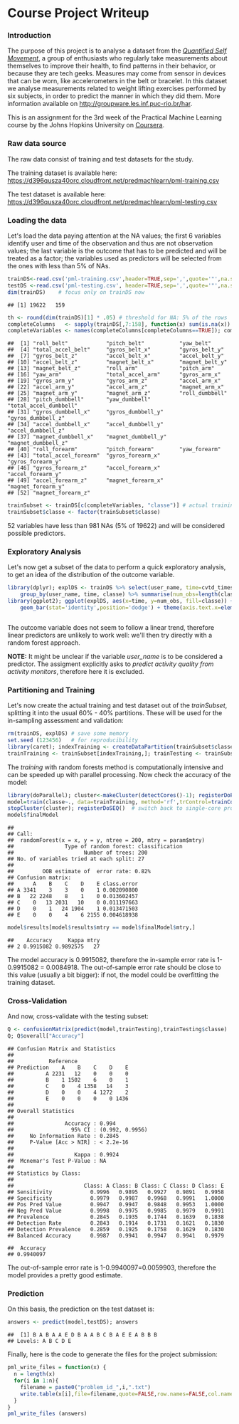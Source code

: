 # Course Project Writeup

### Introduction

The purpose of this project is to analyse a dataset from the [*Quantified Self Movement*](http://quantifiedself.com/),
a group of enthusiasts who regularly take measurements about themselves to improve 
their health, to find patterns in their behavior, or because they are tech geeks. 
Measures may come from sensor in devices that can be worn, like accelerometers
in the belt or bracelet. In this dataset we analyse measurements related to
weight lifting exercises performed by six subjects, in order to predict the manner
in which they did them. More information available on http://groupware.les.inf.puc-rio.br/har.

This is an assignment for the 3rd week of the Practical Machine Learning course by the Johns Hopkins University on [Coursera](http://www.coursera.org/).

### Raw data source

The raw data consist of training and test datasets for the study.

The training dataset is available here:
https://d396qusza40orc.cloudfront.net/predmachlearn/pml-training.csv

The test dataset is available here:
https://d396qusza40orc.cloudfront.net/predmachlearn/pml-testing.csv

### Loading the data
Let's load the data paying attention at the NA values; 
the first 6 variables identify user and time of the observation and thus
are not observation values; the last variable is the outcome that has to be
predicted and will be treated as a factor; the variables used as
predictors will be selected from the ones with less than 5% of NAs.

```r
trainDS<-read.csv('pml-training.csv',header=TRUE,sep=',',quote='"',na.strings=c('#DIV/0!','NA'),row.names=1)
testDS <-read.csv('pml-testing.csv', header=TRUE,sep=',',quote='"',na.strings=c('#DIV/0!','NA'),row.names=1)
dim(trainDS)    # focus only on trainDS now
```

```
## [1] 19622   159
```

```r
th <- round(dim(trainDS)[1] * .05) # threshold for NA: 5% of the rows
completeColumns   <- sapply(trainDS[,7:158], function(x) sum(is.na(x)) < th)
completeVariables <- names(completeColumns[completeColumns==TRUE]); completeVariables
```

```
##  [1] "roll_belt"            "pitch_belt"           "yaw_belt"            
##  [4] "total_accel_belt"     "gyros_belt_x"         "gyros_belt_y"        
##  [7] "gyros_belt_z"         "accel_belt_x"         "accel_belt_y"        
## [10] "accel_belt_z"         "magnet_belt_x"        "magnet_belt_y"       
## [13] "magnet_belt_z"        "roll_arm"             "pitch_arm"           
## [16] "yaw_arm"              "total_accel_arm"      "gyros_arm_x"         
## [19] "gyros_arm_y"          "gyros_arm_z"          "accel_arm_x"         
## [22] "accel_arm_y"          "accel_arm_z"          "magnet_arm_x"        
## [25] "magnet_arm_y"         "magnet_arm_z"         "roll_dumbbell"       
## [28] "pitch_dumbbell"       "yaw_dumbbell"         "total_accel_dumbbell"
## [31] "gyros_dumbbell_x"     "gyros_dumbbell_y"     "gyros_dumbbell_z"    
## [34] "accel_dumbbell_x"     "accel_dumbbell_y"     "accel_dumbbell_z"    
## [37] "magnet_dumbbell_x"    "magnet_dumbbell_y"    "magnet_dumbbell_z"   
## [40] "roll_forearm"         "pitch_forearm"        "yaw_forearm"         
## [43] "total_accel_forearm"  "gyros_forearm_x"      "gyros_forearm_y"     
## [46] "gyros_forearm_z"      "accel_forearm_x"      "accel_forearm_y"     
## [49] "accel_forearm_z"      "magnet_forearm_x"     "magnet_forearm_y"    
## [52] "magnet_forearm_z"
```

```r
trainSubset <- trainDS[c(completeVariables, "classe")] # actual training subset
trainSubset$classe <- factor(trainSubset$classe)
```

52 variables have less than 981 NAs (5% of 19622)
and will be considered possible predictors.

### Exploratory Analysis

Let's now get a subset of the data to perform a quick exploratory analysis, to get
an idea of the distribution of the outcome variable.

```r
library(dplyr); explDS <- trainDS %>% select(user_name, time=cvtd_timestamp, classe) %>%
    group_by(user_name, time, classe) %>% summarise(num_obs=length(classe))
library(ggplot2); ggplot(explDS, aes(x=time, y=num_obs, fill=classe)) + facet_grid(user_name ~ .) +
    geom_bar(stat='identity',position='dodge') + theme(axis.text.x=element_text(angle=90,vjust=0.5))
```

<img src="Writeup_files/figure-html/unnamed-chunk-2-1.png" title="" alt="" style="display: block; margin: auto;" />

The outcome variable does not seem to follow a linear trend, therefore linear
predictors are unlikely to work well: we'll then try directly with a random forest approach.

**NOTE:** It might be unclear if the variable *user_name* is to be considered a predictor. 
The assigment explicitly asks to *predict activity quality from activity monitors*,
therefore here it is excluded.

### Partitioning and Training

Let's now create the actual training and test dataset out of the *trainSubset*,
splitting it into the usual 60% - 40% partitions.
These will be used for the in-sampling assessment and validation:

```r
rm(trainDS, explDS) # save some memory
set.seed (123456)   # for reproducibility
library(caret); indexTraining <- createDataPartition(trainSubset$classe, p=0.6, list=TRUE)[[1]]
trainTraining <- trainSubset[indexTraining,]; trainTesting <- trainSubset[-indexTraining,]
```

The *training* with random forests method is computationally intensive and can 
be speeded up with parallel processing. Now check the accuracy of the model:

```r
library(doParallel); cluster<-makeCluster(detectCores()-1); registerDoParallel(cluster)
model=train(classe~., data=trainTraining, method='rf',trControl=trainControl('oob',seeds=list(123)),ntree=200)
stopCluster(cluster); registerDoSEQ()  # switch back to single-core processing
model$finalModel
```

```
## 
## Call:
##  randomForest(x = x, y = y, ntree = 200, mtry = param$mtry) 
##                Type of random forest: classification
##                      Number of trees: 200
## No. of variables tried at each split: 27
## 
##         OOB estimate of  error rate: 0.82%
## Confusion matrix:
##      A    B    C    D    E class.error
## A 3341    3    3    0    1 0.002090800
## B   22 2248    8    1    0 0.013602457
## C    0   13 2031   10    0 0.011197663
## D    0    1   24 1904    1 0.013471503
## E    0    0    4    6 2155 0.004618938
```

```r
model$results[model$results$mtry == model$finalModel$mtry,]
```

```
##    Accuracy     Kappa mtry
## 2 0.9915082 0.9892575   27
```

The model accuracy is 0.9915082,
therefore the in-sample error rate is 
1-0.9915082 = 0.0084918. The out-of-sample error rate should be close to this value (usually
a bit bigger): if not, the model could be overfitting the training dataset.

### Cross-Validation

And now, cross-validate with the testing subset:

```r
Q <- confusionMatrix(predict(model,trainTesting),trainTesting$classe)
Q; Q$overall["Accuracy"]
```

```
## Confusion Matrix and Statistics
## 
##           Reference
## Prediction    A    B    C    D    E
##          A 2231   12    0    0    0
##          B    1 1502    6    0    1
##          C    0    4 1358   14    3
##          D    0    0    4 1272    2
##          E    0    0    0    0 1436
## 
## Overall Statistics
##                                          
##                Accuracy : 0.994          
##                  95% CI : (0.992, 0.9956)
##     No Information Rate : 0.2845         
##     P-Value [Acc > NIR] : < 2.2e-16      
##                                          
##                   Kappa : 0.9924         
##  Mcnemar's Test P-Value : NA             
## 
## Statistics by Class:
## 
##                      Class: A Class: B Class: C Class: D Class: E
## Sensitivity            0.9996   0.9895   0.9927   0.9891   0.9958
## Specificity            0.9979   0.9987   0.9968   0.9991   1.0000
## Pos Pred Value         0.9947   0.9947   0.9848   0.9953   1.0000
## Neg Pred Value         0.9998   0.9975   0.9985   0.9979   0.9991
## Prevalence             0.2845   0.1935   0.1744   0.1639   0.1838
## Detection Rate         0.2843   0.1914   0.1731   0.1621   0.1830
## Detection Prevalence   0.2859   0.1925   0.1758   0.1629   0.1830
## Balanced Accuracy      0.9987   0.9941   0.9947   0.9941   0.9979
```

```
##  Accuracy 
## 0.9940097
```

The out-of-sample error rate is 1-0.9940097=0.0059903, therefore
the model provides a pretty good estimate. 

### Prediction

On this basis, the prediction on the test dataset is:

```r
answers <- predict(model,testDS); answers
```

```
##  [1] B A B A A E D B A A B C B A E E A B B B
## Levels: A B C D E
```

Finally, here is the code to generate the files for the project submission:

```r
pml_write_files = function(x) {
  n = length(x)
  for(i in 1:n){
    filename = paste0("problem_id_",i,".txt")
    write.table(x[i],file=filename,quote=FALSE,row.names=FALSE,col.names=FALSE)
  }
}
pml_write_files (answers)
```
